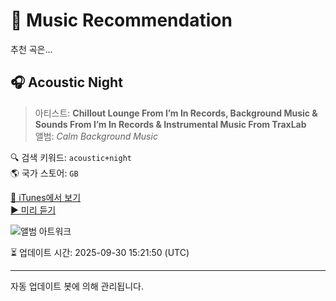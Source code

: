 
# 🎵 Music Recommendation

추천 곡은...

## 🎧 Acoustic Night  
> 아티스트: **Chillout Lounge From I’m In Records, Background Music & Sounds From I’m In Records & Instrumental Music From TraxLab**  
> 앨범: _Calm Background Music_  

🔍 검색 키워드: `acoustic+night`  
🌎 국가 스토어: `GB`

[🔗 iTunes에서 보기](https://music.apple.com/gb/album/acoustic-night/1817013529?i=1817013530&uo=4)  
[▶️ 미리 듣기](https://audio-ssl.itunes.apple.com/itunes-assets/AudioPreview211/v4/2b/11/d5/2b11d529-7cbb-edeb-8af3-344eaf332ce7/mzaf_14124927033714344069.plus.aac.p.m4a)

![앨범 아트워크](https://is1-ssl.mzstatic.com/image/thumb/Music221/v4/76/48/b1/7648b1c8-652c-4643-ee32-6b8f2d8764b6/1963623342676_cover.jpg/100x100bb.jpg)

⏳ 업데이트 시간: 2025-09-30 15:21:50 (UTC)

---
자동 업데이트 봇에 의해 관리됩니다.
